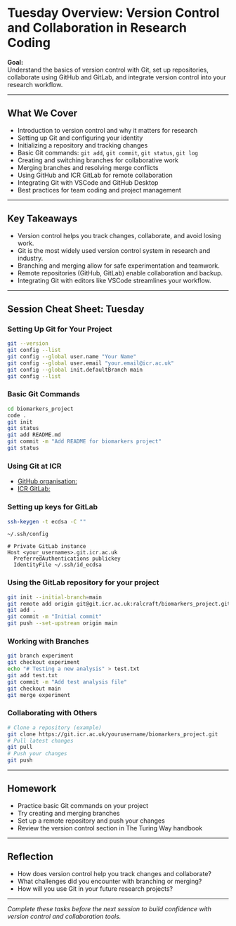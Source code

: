 # Tuesday Overview: Version Control and Collaboration in Research Coding

**Goal:**  
Understand the basics of version control with Git, set up repositories, collaborate using GitHub and GitLab, and integrate version control into your research workflow.

---

## What We Cover

- Introduction to version control and why it matters for research
- Setting up Git and configuring your identity
- Initializing a repository and tracking changes
- Basic Git commands: `git add`, `git commit`, `git status`, `git log`
- Creating and switching branches for collaborative work
- Merging branches and resolving merge conflicts
- Using GitHub and ICR GitLab for remote collaboration
- Integrating Git with VSCode and GitHub Desktop
- Best practices for team coding and project management

---

## Key Takeaways

- Version control helps you track changes, collaborate, and avoid losing work.
- Git is the most widely used version control system in research and industry.
- Branching and merging allow for safe experimentation and teamwork.
- Remote repositories (GitHub, GitLab) enable collaboration and backup.
- Integrating Git with editors like VSCode streamlines your workflow.

---

## Session Cheat Sheet: Tuesday

### Setting Up Git for Your Project

```bash
git --version
git config --list
git config --global user.name "Your Name"
git config --global user.email "your.email@icr.ac.uk"
git config --global init.defaultBranch main
git config --list
```

### Basic Git Commands

```bash
cd biomarkers_project
code .
git init
git status
git add README.md
git commit -m "Add README for biomarkers project"
git status
```

### Using Git at ICR

- [GitHub organisation:](https://github.com/enterprises/icr/organizations)
- [ICR GitLab:](https://git.icr.ac.uk/)

### Setting up keys for GitLab

```bash
ssh-keygen -t ecdsa -C ""
```

`~/.ssh/config`
```text
# Private GitLab instance
Host <your_usernames>.git.icr.ac.uk
  PreferredAuthentications publickey
  IdentityFile ~/.ssh/id_ecdsa
```

### Using the GitLab repository for your project

```bash
git init --initial-branch=main
git remote add origin git@git.icr.ac.uk:ralcraft/biomarkers_project.git
git add .
git commit -m "Initial commit"
git push --set-upstream origin main
```

### Working with Branches

```bash
git branch experiment
git checkout experiment
echo "# Testing a new analysis" > test.txt
git add test.txt
git commit -m "Add test analysis file"
git checkout main
git merge experiment
```

### Collaborating with Others

```bash
# Clone a repository (example)
git clone https://git.icr.ac.uk/yourusername/biomarkers_project.git
# Pull latest changes
git pull
# Push your changes
git push
```

---

## Homework

- Practice basic Git commands on your project
- Try creating and merging branches
- Set up a remote repository and push your changes
- Review the version control section in The Turing Way handbook

---

## Reflection

- How does version control help you track changes and collaborate?
- What challenges did you encounter with branching or merging?
- How will you use Git in your future research projects?

---

*Complete these tasks before the next session to build confidence with version control and collaboration tools.*